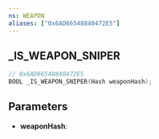```yaml
---
ns: WEAPON
aliases: ["0x6AD66548840472E5"]
---
```

## _IS_WEAPON_SNIPER

```c
// 0x6AD66548840472E5
BOOL _IS_WEAPON_SNIPER(Hash weaponHash);
```

## Parameters
* **weaponHash**:
